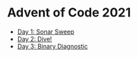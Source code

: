 # Advent of Code 2021

* [Day 1: Sonar Sweep](day01.py)
* [Day 2: Dive!](day02.py)
* [Day 3: Binary Diagnostic](day03.py)

